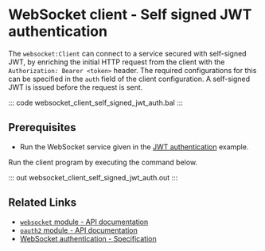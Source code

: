 # WebSocket client - Self signed JWT authentication

The `websocket:Client` can connect to a service secured with self-signed JWT, by enriching the initial HTTP request from the client with the `Authorization: Bearer <token>` header. The required configurations for this can be specified in the `auth` field of the client configuration. A self-signed JWT is issued before the request is sent.

::: code websocket_client_self_signed_jwt_auth.bal :::

## Prerequisites
- Run the WebSocket service given in the [JWT authentication](/learn/by-example/websocket-service-jwt-auth/) example.

Run the client program by executing the command below.

::: out websocket_client_self_signed_jwt_auth.out :::

## Related Links
- [`websocket` module - API documentation](https://lib.ballerina.io/ballerina/websocket/latest)
- [`oauth2` module - API documentation](https://lib.ballerina.io/ballerina/oauth2/latest/)
- [WebSocket authentication - Specification](/spec/websocket/#52-authentication-and-authorization)

